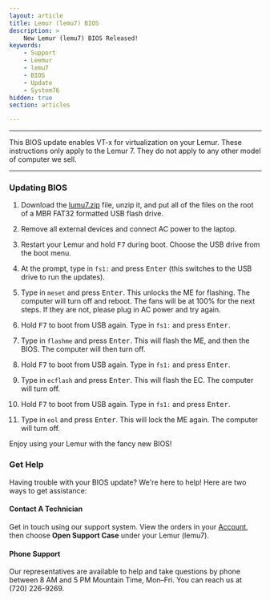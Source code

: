 ```yaml
---
layout: article
title: Lemur (lemu7) BIOS
description: >
    New Lemur (lemu7) BIOS Released!
keywords:
    - Support
    - Leemur
    - lemu7
    - BIOS
    - Update
    - System76
hidden: true
section: articles

---
```


---

This BIOS update enables VT-x for virtualization on your Lemur.  These instructions only apply to the Lemur 7. They do not apply to any other model of computer we sell.

---

### Updating BIOS

1. Download the [lumu7.zip](/files/firmware/lemu7-bios.zip) file, unzip it, and put all of the files on the root of a MBR FAT32 formatted USB flash drive.

2. Remove all external devices and connect AC power to the laptop.

3. Restart your Lemur and hold <kbd>F7</kbd> during boot.  Choose the USB drive from the boot menu.

4. At the prompt, type in `fs1:` and press <kbd>Enter</kbd> (this switches to the USB drive to run the updates).

5. Type in `meset` and press <kbd>Enter</kbd>.  This unlocks the ME for flashing.  The computer will turn off and reboot.  The fans will be at 100% for the next steps.  If they are not, please plug in AC power and try again.

6. Hold <kbd>F7</kbd> to boot from USB again.  Type in `fs1:` and press <kbd>Enter</kbd>.

7. Type in `flashme` and press <kbd>Enter</kbd>.  This will flash the ME, and then the BIOS.  The computer will then turn off.

8. Hold <kbd>F7</kbd> to boot from USB again.  Type in `fs1:` and press <kbd>Enter</kbd>.

9. Type in `ecflash` and press <kbd>Enter</kbd>.  This will flash the EC.  The computer will turn off.

10. Hold <kbd>F7</kbd> to boot from USB again.  Type in `fs1:` and press <kbd>Enter</kbd>.

11. Type in `eol` and press <kbd>Enter</kbd>.  This will lock the ME again.  The computer will turn off.

Enjoy using your Lemur with the fancy new BIOS!

### Get Help

Having trouble with your BIOS update? We're here to help! Here are two ways to get assistance:

#### Contact A Technician

Get in touch using our support system. View the orders in your [Account](https://system76.com/my-account/orders), then choose **Open Support Case** under your Lemur (lemu7).

#### Phone Support

Our representatives are available to help and take questions by phone between 8 AM and 5 PM Mountain Time, Mon–Fri. You can reach us at (720) 226-9269.

